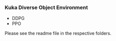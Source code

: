 ### Kuka Diverse Object Environment

- DDPG 
- PPO 

Please see the readme file in the respective folders. 